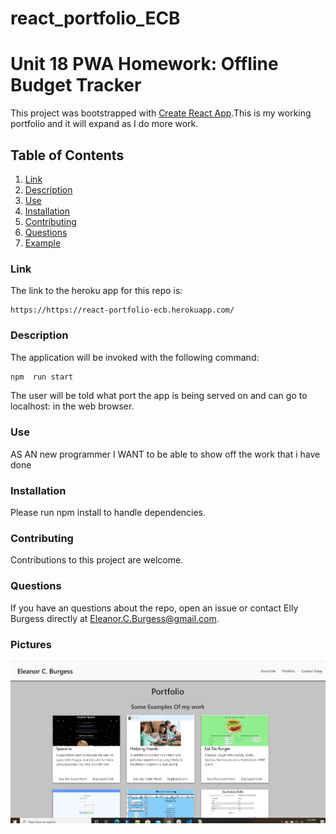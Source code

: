 # react_portfolio_ECB

# Unit 18 PWA Homework: Offline Budget Tracker

This project was bootstrapped with [Create React App](https://github.com/facebook/create-react-app).This is my working portfolio and it will expand as I do more work.

## Table of Contents

1. [Link](#link)
2. [Description](#description)
3. [Use](#use)
4. [Installation](#installation)
5. [Contributing](#contributing)
6. [Questions](#questions)
7. [Example](#example)

### Link

The link to the heroku app for this repo is:

```
https://https://react-portfolio-ecb.herokuapp.com/
```

### Description

The application will be invoked with the following command:

```sh
npm  run start
```

The user will be told what port the app is being served on and can go to localhost: in the web browser.

### Use

AS AN new programmer
I WANT to be able to show off the work that i have done

### Installation

Please run npm install to handle dependencies.

### Contributing

Contributions to this project are welcome.

### Questions

If you have an questions about the repo, open an issue or contact Elly Burgess directly at Eleanor.C.Burgess@gmail.com.

### Pictures

![Budget](public/assets/imgs/portfolio.PNG)
